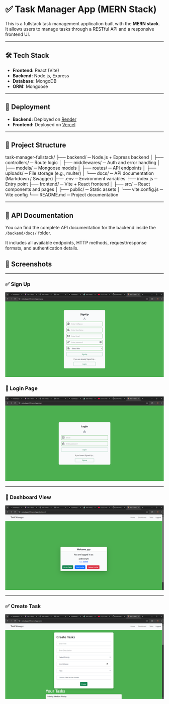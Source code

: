 # ✅ Task Manager App (MERN Stack)

This is a fullstack task management application built with the **MERN stack**. It allows users to manage tasks through a RESTful API and a responsive frontend UI.

---

## 🛠 Tech Stack

- **Frontend:** React (Vite)
- **Backend:** Node.js, Express
- **Database:** MongoDB
- **ORM:** Mongoose

---

## 🚀 Deployment

- **Backend:** Deployed on [Render](https://task-manager-backend-zz8q.onrender.com)
- **Frontend:** Deployed on [Vercel](https://mytaskapp2025.vercel.app/)

---

## 📁 Project Structure
task-manager-fullstack/
├── backend/ ─ Node.js + Express backend
│   ├── controllers/ ─ Route logic
│   ├── middlewares/ ─ Auth and error handling
│   ├── models/ ─ Mongoose models
│   ├── routes/ ─ API endpoints
│   ├── uploads/ ─ File storage (e.g., multer)
│   └── docs/ ─ API documentation (Markdown / Swagger)
├── .env ─ Environment variables
├── index.js ─ Entry point
├── frontend/ ─ Vite + React frontend
│   ├── src/ ─ React components and pages
│   ├── public/ ─ Static assets
│   └── vite.config.js ─ Vite config
└── README.md ─ Project documentation



---

## 📄 API Documentation

You can find the complete API documentation for the backend inside the `/backend/docs/` folder.

It includes all available endpoints, HTTP methods, request/response formats, and authentication details.


## 📸 Screenshots

---

### ✅ Sign Up

![Task Form](./frontend/public/screenshots/signup.png)


### 🔐 Login Page

![Login Page](./frontend/public/screenshots/login.png)

---

### 🧾 Dashboard View

![Dashboard](./frontend/public/screenshots/dashboard.png)

---

### ✅ Create Task

![Task Form](./frontend/public/screenshots/createtask.png)

